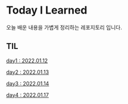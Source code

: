 # Today I Learned
오늘 배운 내용을 가볍게 정리하는 레포지토리 입니다.
## TIL

[day1 : 2022.01.12](./TILs/TIL%2022.01.12.md)

[day2 : 2022.01.13](./TILs/TIL%2022.01.13.md)

[day3 : 2022.01.14](./TILs/TIL%2022.01.14.md)

[day4 : 2022.01.17](./TILs/TIL%2022.01.17.md)